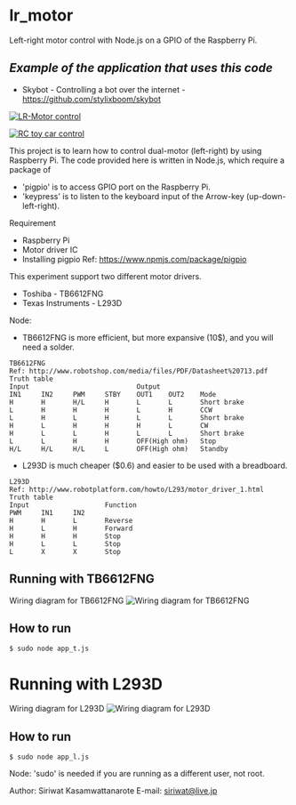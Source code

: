 lr_motor
========

Left-right motor control with Node.js on a GPIO of the Raspberry Pi.


*Example of the application that uses this code*
----
- Skybot - Controlling a bot over the internet - https://github.com/stylixboom/skybot

[![LR-Motor control](https://raw.githubusercontent.com/stylixboom/lr_motor/master/control.jpg)](https://youtu.be/_WbnUgH4qKM "LR-Motor control")

[![RC toy car control](https://raw.githubusercontent.com/stylixboom/lr_motor/master/rc_toy_car_control.jpg)](https://youtu.be/3CBIulryX4M "RC toy car control")

This project is to learn how to control dual-motor (left-right) by using Raspberry Pi.
The code provided here is written in Node.js, which require a package of
- 'pigpio' is to access GPIO port on the Raspberry Pi.
- 'keypress' is to listen to the keyboard input of the Arrow-key (up-down-left-right).

Requirement
- Raspberry Pi
- Motor driver IC
- Installing pigpio Ref: https://www.npmjs.com/package/pigpio

This experiment support two different motor drivers.
- Toshiba - TB6612FNG
- Texas Instruments - L293D

Node:
- TB6612FNG is more efficient, but more expansive (10$), and you will need a solder.
```
TB6612FNG
Ref: http://www.robotshop.com/media/files/PDF/Datasheet%20713.pdf
Truth table
Input                           Output
IN1     IN2     PWM     STBY    OUT1    OUT2    Mode
H       H       H/L     H       L       L       Short brake
L       H       H       H       L       H       CCW
L       H       L       H       L       L       Short brake
H       L       H       H       H       L       CW
H       L       L       H       L       L       Short brake
L       L       H       H       OFF(High ohm)   Stop
H/L     H/L     H/L     L       OFF(High ohm)   Standby
```
- L293D is much cheaper ($0.6) and easier to be used with a breadboard.
```
L293D
Ref: http://www.robotplatform.com/howto/L293/motor_driver_1.html
Truth table
Input                   Function
PWM     IN1     IN2    
H       H       L       Reverse
H       L       H       Forward
H       H       H       Stop
H       L       L       Stop
L       X       X       Stop
```

Running with TB6612FNG
--------

Wiring diagram for TB6612FNG
![Wiring diagram for TB6612FNG](https://raw.githubusercontent.com/stylixboom/lr_motor/master/wiring_diagram_TB6612FNG.PNG)

## How to run
`$ sudo node app_t.js`

# Running with L293D
Wiring diagram for L293D
![Wiring diagram for L293D](https://raw.githubusercontent.com/stylixboom/lr_motor/master/wiring_diagram_L293D.PNG)

## How to run
`$ sudo node app_l.js`

Node: 'sudo' is needed if you are running as a different user, not root.


Author: Siriwat Kasamwattanarote
E-mail: siriwat@live.jp